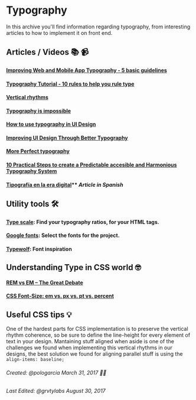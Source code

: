 # Typography

In this archive you'll find information regarding typography, from interesting articles to how to implement it on front end.

## Articles / Videos 📚 📹

#### [Improving Web and Mobile App Typography - 5 basic guidelines](https://www.youtube.com/watch?v=O3fVMm-Ef0Y)
#### [Typography Tutorial - 10 rules to help you rule type](https://www.youtube.com/watch?v=QrNi9FmdlxY)
#### [Vertical rhythms](https://zellwk.com/blog/why-vertical-rhythms/)
#### [Typography is impossible](https://medium.engineering/typography-is-impossible-5872b0c7f891)
#### [How to use typography in UI Design](https://blog.prototypr.io/how-to-use-typography-in-ui-design-ce045fa4ff2e)
#### [Improving UI Design Through Better Typography](https://www.awwwards.com/improving-ui-design-through-better-typography.html)
#### [More Perfect typography](https://vimeo.com/17079380)
#### [10 Practical Steps to create a Predictable accesible and Harmonious Typography System](https://blog.prototypr.io/10-practical-steps-to-create-a-predictable-accessible-and-harmonious-typography-system-a-case-6c85d901bedd)



#### [Tipografía en la era digital](https://medium.com/aerolab-stories/tipograf%C3%ADa-en-la-era-digital-e5f96d9a7dda)** *Article in Spanish*

## Utility tools 🛠

#### [Type scale](http://type-scale.com/): Find your typography ratios, for your HTML tags.
#### [Google fonts](https://fonts.google.com/): Select the fonts for the project.
#### [Typewolf](https://www.typewolf.com/): Font inspiration

## Understanding Type in CSS world 🤓

#### [REM vs EM – The Great Debate](https://zellwk.com/blog/rem-vs-em/)
#### [CSS Font-Size: em vs. px vs. pt vs. percent](http://kyleschaeffer.com/development/css-font-size-em-vs-px-vs-pt-vs/)

## Useful CSS tips 💡

One of the hardest parts for CSS implementation is to preserve the vertical rhythm coherence, so be sure to define the line-height for every element of text in your design. Mantaining stuff aligned when aside is one of the challenges we found when implementing this vertical rhythms in our designs, the best solution we found for aligning parallel stuff is using the `` align-items: baseline; `` 


###### Created: @pologarcia March 31, 2017 🤙🏿
###### Last Edited: @grvtylabs August 30, 2017

